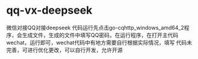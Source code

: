 # qq-vx-deepseek
微信对接QQ对接deepseek
代码运行先点击go-cqhttp_windows_amd64_2程序，会生成文件，生成的文件中填写QQ密码，在运行程序，在打开主代码wechat，运行即可，wechat代码中有地方需要自行根据实际情况，填写
代码未完善，可进行优化更改，可以自行开发，允许开源
